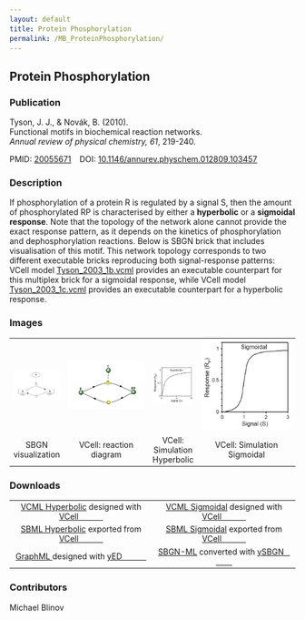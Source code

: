 ```yaml
---
layout: default
title: Protein Phosphorylation
permalink: /MB_ProteinPhosphorylation/
---
```


## Protein Phosphorylation

### Publication

Tyson, J. J., & Novák, B. (2010). 
<br>Functional motifs in biochemical reaction networks. 
<br><i>Annual review of physical chemistry, 61</i>, 219-240.

PMID:  [20055671](https://www.ncbi.nlm.nih.gov/pubmed/20055671) &ensp; DOI: [10.1146/annurev.physchem.012809.103457](https://doi.org/10.1146/annurev.physchem.012809.103457)

### Description

If phosphorylation of a protein R is regulated by a signal S, then the amount of phosphorylated RP 
is characterised by either a <strong>hyperbolic</strong> or a <strong>sigmoidal response</strong>.
Note that the topology of the network alone cannot provide the exact response pattern, as it depends on the kinetics of phosphorylation and dephosphorylation reactions. Below is SBGN brick that includes visualisation of this motif. This network topology corresponds to two different executable bricks reproducing both signal-response patterns: VCell model 
<a href="/modelbricks/Tyson_2003_1b.vcml">Tyson_2003_1b.vcml</a> provides an executable counterpart for this multiplex brick for a sigmoidal response, while VCell model <a href="/modelbricks/Tyson_2003_1c.vcml">Tyson_2003_1c.vcml</a> provides an executable counterpart for a hyperbolic response.

### Images
<center>
<table> 
  <td align="center" ><a href="http://modelbricks.org/images/modelbricks/PhosphorylationSBGN.PNG"><img src="/images/modelbricks/PhosphorylationSBGN.PNG"/></a></td>
  <td align="center" width="200"><a href="https://modelbricks.github.io/images/modelbricks/Vcell_phosphorilation.PNG"><img src="/images/modelbricks/Vcell_phosphorilation.PNG"/></a></td>
   <td align="center" height="150"><a href="https://modelbricks.github.io/images/modelbricks/HyperbolicResponse.PNG"><img src="/images/modelbricks/HyperbolicResponse.PNG" width="380"/></a></td>
   <td align="center" width="230"><a href="https://modelbricks.github.io/images/modelbricks/SigmoidalResponse.PNG"><img src="/images/modelbricks/SigmoidalResponse.PNG" height="160"/></a></td>
 <tr>
  <td align="center"> SBGN visualization</td>
  <td align="center"> VCell: reaction diagram</td>
   <td align="center"> VCell: Simulation Hyperbolic</td>
  <td align="center"> VCell: Simulation Sigmoidal</td>
 </tr>
 </table> 
 </center>
 
### Downloads
<center>
<table>
   <td align="center" width="50%"><a href="/modelbricks/Tyson_2003_1b.vcml">VCML Hyperbolic</a> designed with <a href="http://vcell.org"> VCell &ensp; &ensp; &ensp; &ensp; </a></td> 
   <td align="center" width="50%"><a href="/modelbricks/Tyson_2003_1c.vcml">VCML Sigmoidal</a> designed with <a href="http://vcell.org"> VCell &ensp; &ensp; &ensp; &ensp;</a></td>
 <tr>
 <td align="center" width="50%"><a href="/modelbricks/Tyson_2003_1b.xml">SBML Hyperbolic</a> exported from <a href="http://vcell.org"> VCell &ensp; &ensp; &ensp; &ensp;</a></td>
  <td align="center" width="50%"><a href="/modelbricks/Tyson_2003_1c.xml">SBML Sigmoidal</a> exported from <a href="http://vcell.org"> VCell &ensp; &ensp; &ensp; &ensp; </a></td>
 </tr>
 <tr>
    <td align="center" width="50%"><a href="/modelbricks/PhosphorylationSBGN.graphml">GraphML </a> designed with <a href="https://www.yworks.com/yed"> yED &ensp; &ensp; &ensp; &ensp;</a></td>
    <td align="center" width="50%"><a href="/modelbricks/PhosphorylationSBGN.sbgn">SBGN-ML</a> converted with <a href="https://github.com/sbgn/ySBGN"> ySBGN &ensp; &ensp; &ensp; &ensp;</a></td>
 </tr>
 </table> 
</center>

### Contributors

Michael Blinov
